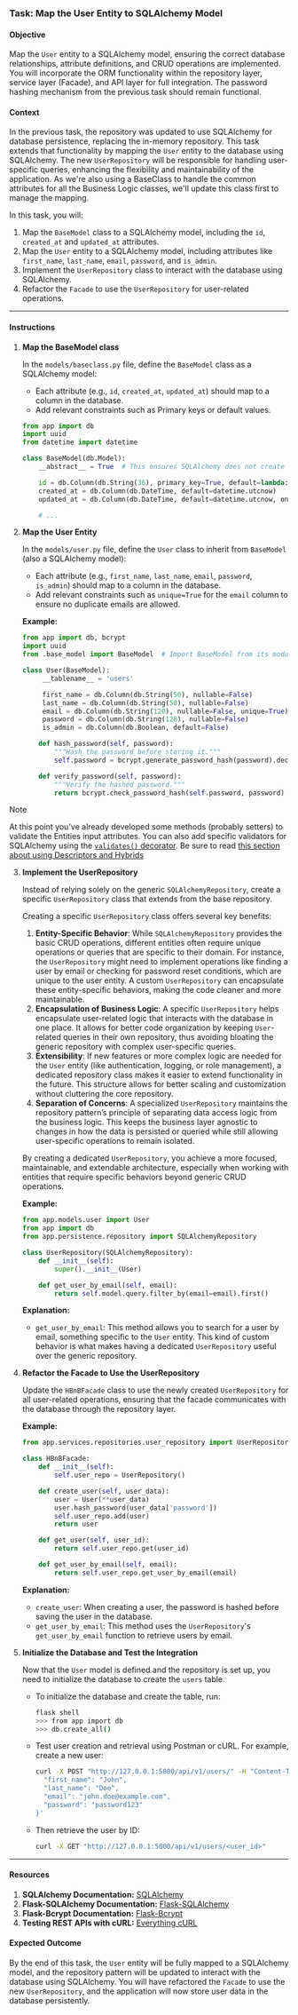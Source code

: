 ### Task: Map the User Entity to SQLAlchemy Model

#### Objective
Map the `User` entity to a SQLAlchemy model, ensuring the correct database relationships, attribute definitions, and CRUD operations are implemented. You will incorporate the ORM functionality within the repository layer, service layer (Facade), and API layer for full integration. The password hashing mechanism from the previous task should remain functional.

#### Context
In the previous task, the repository was updated to use SQLAlchemy for database persistence, replacing the in-memory repository. This task extends that functionality by mapping the `User` entity to the database using SQLAlchemy. The new `UserRepository` will be responsible for handling user-specific queries, enhancing the flexibility and maintainability of the application.
As we're also using a BaseClass to handle the common attributes for all the Business Logic classes, we'll update this class first to manage the mapping.

In this task, you will:
1. Map the `BaseModel` class to a SQLAlchemy model, including the `id`, `created_at` and `updated_at` attributes.
2. Map the `User` entity to a SQLAlchemy model, including attributes like `first_name`, `last_name`, `email`, `password`, and `is_admin`.
3. Implement the `UserRepository` class to interact with the database using SQLAlchemy.
4. Refactor the `Facade` to use the `UserRepository` for user-related operations.

---

#### Instructions


1. **Map the BaseModel class**

   In the `models/baseclass.py` file, define the `BaseModel` class as a SQLAlchemy model:
   - Each attribute (e.g., `id`, `created_at`, `updated_at`) should map to a column in the database.
   - Add relevant constraints such as Primary keys or default values.

    ```python
    from app import db
    import uuid
    from datetime import datetime

    class BaseModel(db.Model):
        __abstract__ = True  # This ensures SQLAlchemy does not create a table for BaseModel

        id = db.Column(db.String(36), primary_key=True, default=lambda: str(uuid.uuid4()))
        created_at = db.Column(db.DateTime, default=datetime.utcnow)
        updated_at = db.Column(db.DateTime, default=datetime.utcnow, onupdate=datetime.utcnow)

        # ...
    ```

2. **Map the User Entity**

   In the `models/user.py` file, define the `User` class to inherit from `BaseModel` (also a SQLAlchemy model):
   - Each attribute (e.g., `first_name`, `last_name`, `email`, `password`, `is_admin`) should map to a column in the database.
   - Add relevant constraints such as `unique=True` for the `email` column to ensure no duplicate emails are allowed.
   
   **Example:**
   ```python
   from app import db, bcrypt
   import uuid
   from .base_model import BaseModel  # Import BaseModel from its module

   class User(BaseModel):
        __tablename__ = 'users'

        first_name = db.Column(db.String(50), nullable=False)
        last_name = db.Column(db.String(50), nullable=False)
        email = db.Column(db.String(120), nullable=False, unique=True)
        password = db.Column(db.String(128), nullable=False)
        is_admin = db.Column(db.Boolean, default=False)
   
       def hash_password(self, password):
           """Hash the password before storing it."""
           self.password = bcrypt.generate_password_hash(password).decode('utf-8')
   
       def verify_password(self, password):
           """Verify the hashed password."""
           return bcrypt.check_password_hash(self.password, password)
   ```

> [!NOTE]
> At this point you've already developed some methods (probably setters) to validate the Entities input attributes. You can also add specific validators for SQLAlchemy using the [`validates()` decorator](https://docs.sqlalchemy.org/en/20/orm/mapped_attributes.html).
> Be sure to read [this section about using Descriptors and Hybrids](https://docs.sqlalchemy.org/en/20/orm/mapped_attributes.html#using-descriptors-and-hybrids)

3. **Implement the UserRepository**

   Instead of relying solely on the generic `SQLAlchemyRepository`, create a specific `UserRepository` class that extends from the base repository.

   Creating a specific `UserRepository` class offers several key benefits:
  
   1. **Entity-Specific Behavior**: While `SQLAlchemyRepository` provides the basic CRUD operations, different entities often require unique operations or queries that are specific to their domain. For instance, the `UserRepository` might need to implement operations like finding a user by email or checking for password reset conditions, which are unique to the user entity. A custom `UserRepository` can encapsulate these entity-specific behaviors, making the code cleaner and more maintainable. 
   2. **Encapsulation of Business Logic**: A specific `UserRepository` helps encapsulate user-related logic that interacts with the database in one place. It allows for better code organization by keeping `User`-related queries in their own repository, thus avoiding bloating the generic repository with complex user-specific queries.
   3. **Extensibility**: If new features or more complex logic are needed for the `User` entity (like authentication, logging, or role management), a dedicated repository class makes it easier to extend functionality in the future. This structure allows for better scaling and customization without cluttering the core repository.
   4. **Separation of Concerns**: A specialized `UserRepository` maintains the repository pattern’s principle of separating data access logic from the business logic. This keeps the business layer agnostic to changes in how the data is persisted or queried while still allowing user-specific operations to remain isolated.
  
   By creating a dedicated `UserRepository`, you achieve a more focused, maintainable, and extendable architecture, especially when working with entities that require specific behaviors beyond generic CRUD operations.

   **Example:**
   ```python
   from app.models.user import User
   from app import db
   from app.persistence.repository import SQLAlchemyRepository

   class UserRepository(SQLAlchemyRepository):
       def __init__(self):
           super().__init__(User)

       def get_user_by_email(self, email):
           return self.model.query.filter_by(email=email).first()
   ```

   **Explanation:**
   - `get_user_by_email`: This method allows you to search for a user by email, something specific to the `User` entity. This kind of custom behavior is what makes having a dedicated `UserRepository` useful over the generic repository.

4. **Refactor the Facade to Use the UserRepository**

   Update the `HBnBFacade` class to use the newly created `UserRepository` for all user-related operations, ensuring that the facade communicates with the database through the repository layer.

   **Example:**
   ```python
   from app.services.repositories.user_repository import UserRepository

   class HBnBFacade:
       def __init__(self):
           self.user_repo = UserRepository()

       def create_user(self, user_data):
           user = User(**user_data)
           user.hash_password(user_data['password'])
           self.user_repo.add(user)
           return user

       def get_user(self, user_id):
           return self.user_repo.get(user_id)

       def get_user_by_email(self, email):
           return self.user_repo.get_user_by_email(email)
   ```

   **Explanation:**
   - `create_user`: When creating a user, the password is hashed before saving the user in the database.
   - `get_user_by_email`: This method uses the `UserRepository`'s `get_user_by_email` function to retrieve users by email.

5. **Initialize the Database and Test the Integration**

   Now that the `User` model is defined and the repository is set up, you need to initialize the database to create the `users` table.

   - To initialize the database and create the table, run:
     ```bash
     flask shell
     >>> from app import db
     >>> db.create_all()
     ```

   - Test user creation and retrieval using Postman or cURL. For example, create a new user:
     ```bash
     curl -X POST "http://127.0.0.1:5000/api/v1/users/" -H "Content-Type: application/json" -d '{
       "first_name": "John",
       "last_name": "Doe",
       "email": "john.doe@example.com",
       "password": "password123"
     }'
     ```

   - Then retrieve the user by ID:
     ```bash
     curl -X GET "http://127.0.0.1:5000/api/v1/users/<user_id>"
     ```

---

#### Resources
1. **SQLAlchemy Documentation:** [SQLAlchemy](https://docs.sqlalchemy.org/en/20/)
2. **Flask-SQLAlchemy Documentation:** [Flask-SQLAlchemy](https://flask-sqlalchemy.palletsprojects.com/en/2.x/)
3. **Flask-Bcrypt Documentation:** [Flask-Bcrypt](https://flask-bcrypt.readthedocs.io/en/latest/)
4. **Testing REST APIs with cURL:** [Everything cURL](https://everything.curl.dev/)

#### Expected Outcome
By the end of this task, the `User` entity will be fully mapped to a SQLAlchemy model, and the repository pattern will be updated to interact with the database using SQLAlchemy. You will have refactored the `Facade` to use the new `UserRepository`, and the application will now store user data in the database persistently.
